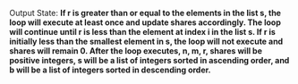 Output State: **If r is greater than or equal to the elements in the list s, the loop will execute at least once and update shares accordingly. The loop will continue until r is less than the element at index i in the list s. If r is initially less than the smallest element in s, the loop will not execute and shares will remain 0. After the loop executes, n, m, r, shares will be positive integers, s will be a list of integers sorted in ascending order, and b will be a list of integers sorted in descending order.**